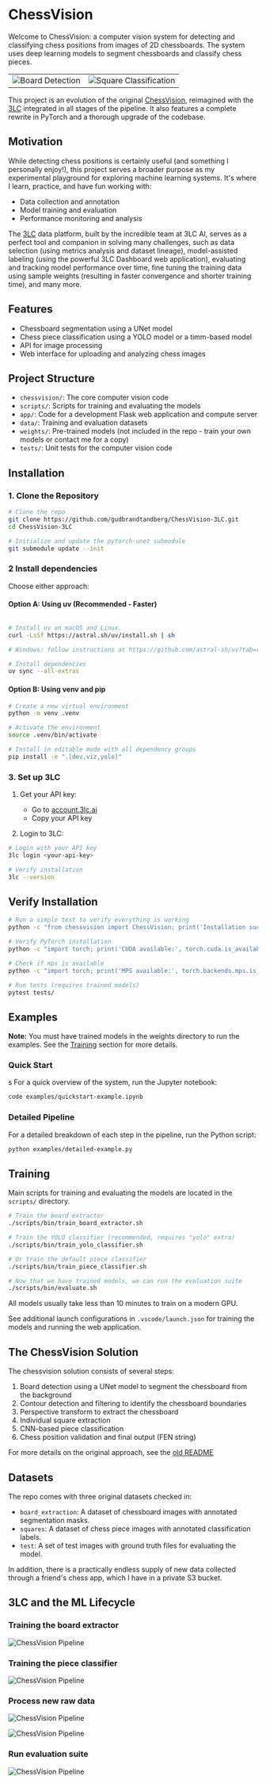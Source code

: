 # ChessVision

Welcome to ChessVision: a computer vision system for detecting and classifying chess positions from images of 2D chessboards.
The system uses deep learning models to segment chessboards and classify chess pieces.

|  |  |
|---|---|
| ![Board Detection](examples/screenshots/masks.png) | ![Square Classification](examples/screenshots/squares.png) |

This project is an evolution of the original [ChessVision](https://github.com/gudbrandtandberg/ChessVision),
reimagined with the [3LC](https://3lc.ai) integrated in all stages of the pipeline. It also features a complete rewrite in PyTorch and a thorough upgrade of the codebase.

## Motivation

While detecting chess positions is certainly useful (and something I personally enjoy!),
this project serves a broader purpose as my experimental playground for exploring
machine learning systems. It's where I learn, practice, and have fun
working with:

- Data collection and annotation
- Model training and evaluation
- Performance monitoring and analysis

The [3LC](https://3lc.ai) data platform, built by the incredible team at 3LC AI, serves as a perfect tool and companion in solving many challenges, such as data selection (using metrics analysis and dataset lineage), model-assisted labeling (using the powerful 3LC Dashboard web application), evaluating and tracking model performance over time, fine tuning the training data using sample weights (resulting in faster convergence and shorter training time), and many more.

## Features

- Chessboard segmentation using a UNet model
- Chess piece classification using a YOLO model or a timm-based model
- API for image processing
- Web interface for uploading and analyzing chess images

## Project Structure

- `chessvision/`: The core computer vision code
- `scripts/`: Scripts for training and evaluating the models
- `app/`: Code for a development Flask web application and compute server
- `data/`: Training and evaluation datasets
- `weights/`: Pre-trained models (not included in the repo - train your own models or contact me for a copy)
- `tests/`: Unit tests for the computer vision code

## Installation

### 1. Clone the Repository

```bash
# Clone the repo
git clone https://github.com/gudbrandtandberg/ChessVision-3LC.git
cd ChessVision-3LC

# Initialize and update the pytorch-unet submodule
git submodule update --init
```

### 2 Install dependencies

Choose either approach:

#### Option A: Using uv (Recommended - Faster)
```bash

# Install uv on macOS and Linux.
curl -LsSf https://astral.sh/uv/install.sh | sh

# Windows: follow instructions at https://github.com/astral-sh/uv?tab=readme-ov-file#installation

# Install dependencies
uv sync --all-extras
```

#### Option B: Using venv and pip

```bash
# Create a new virtual environment
python -m venv .venv

# Activate the environment
source .venv/bin/activate

# Install in editable mode with all dependency groups
pip install -e ".[dev,viz,yolo]"
```

### 3. Set up 3LC

1. Get your API key:
   - Go to [account.3lc.ai](https://accounts.3lc.ai)
   - Copy your API key

2. Login to 3LC:
```bash
# Login with your API key
3lc login <your-api-key>

# Verify installation
3lc --version
```

## Verify Installation

```bash
# Run a simple test to verify everything is working
python -c "from chessvision import ChessVision; print('Installation successful!')"

# Verify PyTorch installation
python -c "import torch; print('CUDA available:', torch.cuda.is_available())"

# Check if mps is available
python -c "import torch; print('MPS available:', torch.backends.mps.is_available())"

# Run tests (requires trained models)
pytest tests/
```

## Examples

**Note:** You must have trained models in the weights directory to run the examples. See the [Training](#training) section for more details.

### Quick Start
s
For a quick overview of the system, run the Jupyter notebook:

```bash
code examples/quickstart-example.ipynb
```

### Detailed Pipeline

For a detailed breakdown of each step in the pipeline, run the Python script:

```bash
python examples/detailed-example.py
```

## Training

Main scripts for training and evaluating the models are located in the `scripts/` directory.

```bash
# Train the board extractor
./scripts/bin/train_board_extractor.sh

# Train the YOLO classifier (recommended, requires "yolo" extra)
./scripts/bin/train_yolo_classifier.sh

# Or train the default piece classifier
./scripts/bin/train_piece_classifier.sh

# Now that we have trained models, we can run the evaluation suite
./scripts/bin/evaluate.sh
```

All models usually take less than 10 minutes to train on a modern GPU.

See additional launch configurations in `.vscode/launch.json` for training the models and
running the web application.

## The ChessVision Solution

The chessvision solution consists of several steps:

1. Board detection using a UNet model to segment the chessboard from the background
2. Contour detection and filtering to identify the chessboard boundaries
3. Perspective transform to extract the chessboard
4. Individual square extraction
5. CNN-based piece classification
6. Chess position validation and final output (FEN string)

For more details on the original approach, see the [old README](https://github.com/gudbrandtandberg/ChessVision?tab=readme-ov-file#algorithm-details)

## Datasets

The repo comes with three original datasets checked in:

- `board_extraction`: A dataset of chessboard images with annotated segmentation masks.
- `squares`: A dataset of chess piece images with annotated classification labels.
- `test`: A set of test images with ground truth files for evaluating the model.

In addition, there is a practically endless supply of new data collected through a friend's chess app, which I have in a private S3 bucket.

## 3LC and the ML Lifecycle

### Training the board extractor

![ChessVision Pipeline](examples/screenshots/run_overview.png)

### Training the piece classifier

![ChessVision Pipeline](examples/screenshots/piece_prediction.png)

### Process new raw data

![ChessVision Pipeline](examples/screenshots/embeddings.png)

![ChessVision Pipeline](examples/screenshots/new_raw_data.png)

### Run evaluation suite

![ChessVision Pipeline](examples/screenshots/test_results.png)
